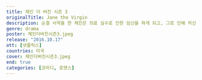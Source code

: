 ```yaml
---
title: 제인 더 버진 시즌 3
originalTitle: Jane the Virgin
description: 순결 서약을 한 제인은 의료 실수로 인한 임신을 하게 되고, 그로 인해 자신의 장래 계획이 송두리째 바뀌게 될 운명에 처하게 된다.
genre: drama
poster: 제인더버진시즌3.jpeg
release: "2016.10.17"
ott: [넷플릭스]
countries: 미국
cover: 제인더버진시즌3.jpeg
end: true
categories: [코미디, 로맨스]
---
```

